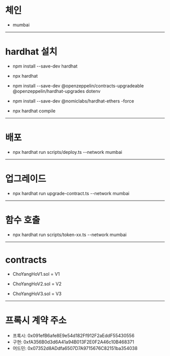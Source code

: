 # 체인 
- mumbai
------

# hardhat 설치
- npm install --save-dev hardhat

- npx hardhat

- npm install --save-dev @openzeppelin/contracts-upgradeable @openzeppelin/hardhat-upgrades dotenv

- npm install --save-dev @nomiclabs/hardhat-ethers -force

- npx hardhat compile
------

# 배포
- npx hardhat run scripts/deploy.ts --network mumbai
------

# 업그레이드
- npx hardhat run upgrade-contract.ts --network mumbai
------

# 함수 호출
- npx hardhat run scripts/token-xx.ts --network mumbai
------

# contracts
- ChoYangHoV1.sol = V1

- ChoYangHoV2.sol = V2

- ChoYangHoV3.sol = V3
------

# 프록시 계약 주소
- 프록시: 0x091efB6afe8E9e54d182Ff912F2aEddF55430556
- 구현: 0xfA356B0d3d6A41a94B013F2E0F2A46c10B468371
- 어드민: 0x07352d8ADdfa6507D7A9715676C82151ba354038